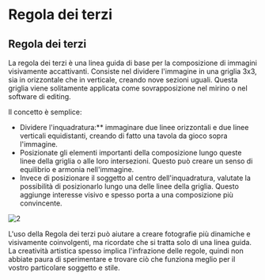 # Regola dei terzi

## Regola dei terzi

La regola dei terzi è una linea guida di base per la composizione di immagini visivamente accattivanti. Consiste nel dividere l'immagine in una griglia 3x3, sia in orizzontale che in verticale, creando nove sezioni uguali. Questa griglia viene solitamente applicata come sovrapposizione nel mirino o nel software di editing.

Il concetto è semplice:

- Dividere l'inquadratura:** immaginare due linee orizzontali e due linee verticali equidistanti, creando di fatto una tavola da gioco sopra l'immagine.
- Posizionate gli elementi importanti della composizione lungo queste linee della griglia o alle loro intersezioni. Questo può creare un senso di equilibrio e armonia nell'immagine.
- Invece di posizionare il soggetto al centro dell'inquadratura, valutate la possibilità di posizionarlo lungo una delle linee della griglia. Questo aggiunge interesse visivo e spesso porta a una composizione più convincente.

![2](img/2/1.png)

L'uso della Regola dei terzi può aiutare a creare fotografie più dinamiche e visivamente coinvolgenti, ma ricordate che si tratta solo di una linea guida. La creatività artistica spesso implica l'infrazione delle regole, quindi non abbiate paura di sperimentare e trovare ciò che funziona meglio per il vostro particolare soggetto e stile.
